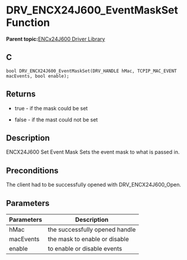 # DRV\_ENCX24J600\_EventMaskSet Function

**Parent topic:**[ENCx24J600 Driver Library](GUID-F35BADF5-5469-4970-B3C5-52AB1E2287AB.md)

## C

```
bool DRV_ENCX24J600_EventMaskSet(DRV_HANDLE hMac, TCPIP_MAC_EVENT macEvents, bool enable); 
```

## Returns

-   true - if the mask could be set

-   false - if the mast could not be set


## Description

ENCX24J600 Set Event Mask Sets the event mask to what is passed in.

## Preconditions

The client had to be successfully opened with DRV\_ENCX24J600\_Open.

## Parameters

|Parameters|Description|
|----------|-----------|
|hMac|the successfully opened handle|
|macEvents|the mask to enable or disable|
|enable|to enable or disable events|

